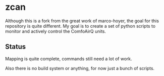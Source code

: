 # zcan

Although this is a fork from the great work of marco-hoyer, the goal for this repository is quite different. My goal is to create a set of python scripts to monitor and actively control the ComfoAirQ units.

## Status
Mapping is quite complete, commands still need a lot of work.

Also there is no build system or anything, for now just a bunch of scripts.


